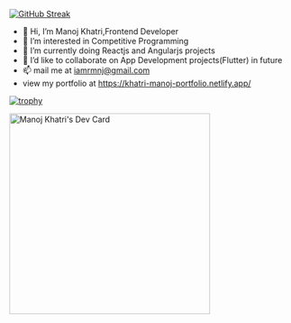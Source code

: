 [![GitHub Streak](https://streak-stats.demolab.com/?user=RmNj17)](https://git.io/streak-stats)
- 👋 Hi, I’m Manoj Khatri,Frontend Developer
- 👀 I’m interested in Competitive Programming
- 🌱 I’m currently doing Reactjs and Angularjs projects
- 💞️ I’d like to collaborate on App Development projects(Flutter) in future
- 📫 mail me at iamrmnj@gmail.com
- view my portfolio at https://khatri-manoj-portfolio.netlify.app/

  
[![trophy](https://github-profile-trophy.vercel.app/?username=RmNj17)](https://github.com/RmNj17/github-profile-trophy)

<a href="https://app.daily.dev/manojkhatri46"><img src="https://api.daily.dev/devcards/v2/whybnczMfSnTH6axc7yD5.png?type=default&r=t2e" width="356" alt="Manoj Khatri's Dev Card"/></a>

<!---
RmNj17/RmNj17 is a ✨ special ✨ repository because its `README.md` (this file) appears on your GitHub profile.
You can click the Preview link to take a look at your changes.
--->
